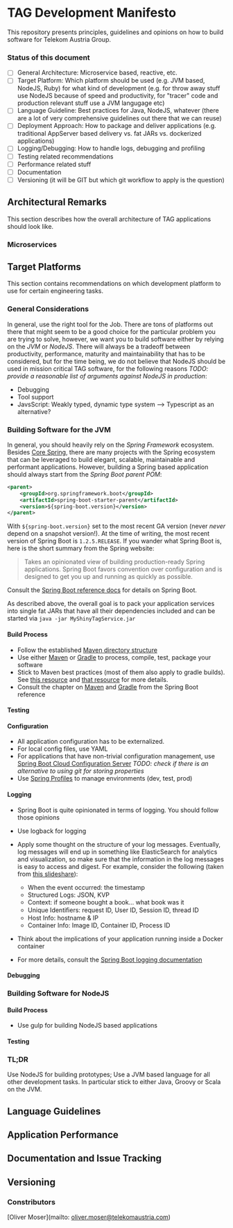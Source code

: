 # TAG Development Manifesto
This repository presents principles, guidelines and opinions on how to build software for Telekom Austria Group.

### Status of this document
- [ ] General Architecture: Microservice based, reactive, etc.
- [ ] Target Platform: Which platform should be used (e.g. JVM based, NodeJS, Ruby) for what kind of development (e.g. for throw away stuff use NodeJS because of speed and productivity, for "tracer" code and production relevant stuff use a JVM langugage etc)
- [ ]  Language Guideline: Best practices for Java, NodeJS, whatever (there are a lot of very comprehensive guidelines out there that we can reuse)
- [ ]  Deployment Approach: How to package and deliver applications (e.g. traditional AppServer based delivery vs. fat JARs vs. dockerized applications)
- [ ]  Logging/Debugging: How to handle logs, debugging and profiling
- [ ]  Testing related recommendations
- [ ]  Performance related stuff
- [ ]  Documentation
- [ ]  Versioning (it will be GIT but which git workflow to apply is the question)

## Architectural Remarks
This section describes how the overall architecture of TAG applications should look like. 

### Microservices


## Target Platforms
This section contains recommendations on which development platform to use for certain engineering tasks.

### General Considerations
In general, use the right tool for the Job. There are tons of platforms out there that might seem to be a good choice for the particular problem you are trying to solve, however, we want you to build software either by relying on the _JVM_ or _NodeJS_. There will always be a tradeoff between productivity, performance, maturity and maintainability that has to be considered, but for the time being, we do not believe that NodeJS should be used in mission critical TAG software, for the following reasons *TODO: provide a reasonable list of arguments against NodeJS in production*:
* Debugging
* Tool support
* JavsScript: Weakly typed, dynamic type system --> Typescript as an alternative?

### Building Software for the JVM
In general, you should heavily rely on the _Spring Framework_ ecosystem. Besides [Core Spring](http://projects.spring.io/spring-framework/), there are many projects with the Spring ecosystem that can be leveraged to build elegant, scalable, maintainable and performant applications. However, building a Spring based application should always start from the _Spring Boot parent POM_:

```XML
<parent>
    <groupId>org.springframework.boot</groupId>
    <artifactId>spring-boot-starter-parent</artifactId>
    <version>${spring-boot.version}</version>
</parent>
```
With `${spring-boot.version}` set to the most recent GA version (never _never_ depend on a snapshot version!). At the time of writing, the most recent version of Spring Boot is `1.2.5.RELEASE`. If you wander what Spring Boot is, here is the short summary from the Spring website:

> Takes an opinionated view of building production-ready Spring applications. Spring Boot favors convention over configuration and is designed to get you up and running as quickly as possible.

Consult the [Spring Boot reference docs](http://docs.spring.io/spring-boot/docs/current/reference/htmlsingle/) for details on Spring Boot.

As described above, the overall goal is to pack your application services into single fat JARs that have all their dependencies included and can be started via `java -jar MyShinyTagService.jar`


#### Build Process
* Follow the established [Maven directory structure](https://maven.apache.org/guides/introduction/introduction-to-the-standard-directory-layout.html)
* Use either [Maven](http://books.sonatype.com/mvnex-book/reference/public-book.html) or [Gradle](https://docs.gradle.org/current/userguide/userguide_single.html) to process, compile, test, package your software
* Stick to Maven best practices (most of them also apply to gradle builds). See [this resource](https://mestachs.wordpress.com/2012/05/17/maven-best-practices/) and [that resource](https://mestachs.wordpress.com/2012/05/17/maven-best-practices/) for more details.
* Consult the chapter on [Maven](http://docs.spring.io/spring-boot/docs/current/reference/htmlsingle/#using-boot-maven) and [Gradle](http://docs.spring.io/spring-boot/docs/current/reference/htmlsingle/#using-boot-gradle) from the Spring Boot reference

#### Testing

#### Configuration
* All application configuration has to be externalized.
* For local config files, use YAML 
* For applications that have non-trivial configuration management, use [Spring Boot Cloud Configuration Server](https://github.com/spring-cloud/spring-cloud-config) *TODO: check if there is an alternative to using git for storing properties*
* Use [Spring Profiles](http://docs.spring.io/spring-boot/docs/current/reference/html/boot-features-profiles.html) to manage environments (dev, test, prod)

#### Logging
* Spring Boot is quite opinionated in terms of logging. You should follow those opinions
* Use logback for logging
* Apply some thought on the structure of your log messages. Eventually, log messages will end up in something like ElasticSearch for analytics and visualization, so make sure that the information in the log messages is easy to access and digest. For example, consider the following (taken from [this slideshare](http://www.slideshare.net/TrevParsons/logentries-dockerwebinarmar26-1)):
  * When the event occurred: the timestamp 
  * Structured Logs: JSON, KVP 
  * Context: if someone bought a book… what book was it
  * Unique Identiﬁers: request ID, User ID, Session ID, thread ID
  * Host Info: hostname & IP
  * Container Info: Image ID, Container ID, Process ID

* Think about the implications of your application running inside a Docker container
* For more details, consult the [Spring Boot logging documentation](http://docs.spring.io/spring-boot/docs/current/reference/html/boot-features-logging.html)

#### Debugging

### Building Software for NodeJS

#### Build Process
* Use gulp for building NodeJS based applications

#### Testing

### TL;DR
Use NodeJS for building prototypes; Use a JVM based language for all other development tasks. In particular stick to either Java, Groovy or Scala on the JVM. 

## Language Guidelines

## Application Performance

## Documentation and Issue Tracking

## Versioning

### Constributors
[Oliver Moser](mailto: oliver.moser@telekomaustria.com)
